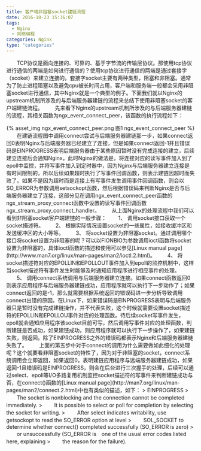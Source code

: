 ```yaml
---
title: 客户端非阻塞socket建链流程
date: 2016-10-23 15:36:07
tags:
  - Nginx
  - 网络编程
categories: Nginx
type: "categories"
---
```


　　TCP协议是面向连接的、可靠的、基于字节流的传输层协议。那使用tcp协议进行通信的两端是如何进行通信的？使用tcp协议进行通信的两端是通过套接字（scoket）来建立连接的。套接字socket主要有两种类型，阻塞和非阻塞。通常为了防止进程阻塞以及避免cpu被长时间占用，客户端和服务端一般都会采用非阻塞socket进行通信，其中Nginx就是一个典型的例子。下面我们就以Nginx的upstream机制所涉及的与后端服务器建链的流程来总结下使用非阻塞socket的客户端建链流程。<!-- more -->
　　先来看下Nginx的upstream机制所涉及的与后端服务器建链的流程，其相关函数为ngx_event_connect_peer，该函数的执行流程如下：
<div align="center"> {% asset_img ngx_event_connect_peer.png 图1 ngx_event_connect_peer %} </div>
　　在建链流程图中调用connect尝试与后端服务器建链那一步，如果connect返回0表明Nginx与后端服务器已经建立了连接，但是如果connect返回-1并且错误码是EINPROGRESS表明后端服务器由于某些原因暂时没有完成连接的建立，后续建立连接后会通知Nginx，此时Nginx的做法是，将连接对应的读写事件加入到了epoll中监控，并将写事件加入到定时器中，因为Nginx与后端服务器建立连接是有时间限制的，所以后续如果超时执行了写事件回调函数，则表示建链因超时而失败了。如果不是因为超时而是连接上有写事件发生调用事件回调函数，则会以SO_ERROR为参数调用setsockopt函数，然后根据错误码来判断Nginx是否与后端服务器建立了连接，这部分见在调用ngx_event_connect_peer函数的ngx_stream_proxy_connect函数中设置的读写事件回调函数ngx_stream_proxy_connect_handler。
　　从上面Nginx的处理流程中我们可以看到非阻塞socket客户端建链的一般步骤：
　　1、	调用socket接口获取一个socket描述符。
　　2、	根据实际情况设置socket的一些属性，如接收缓冲区和发送缓冲区的大小等等。
　　3、	将socket设置为非阻塞socket。通过调用哪个接口将socket设置为非阻塞的呢？可以以FIONBIO为参数调用ioctl函数将socket设置为非阻塞的，具体ioctl函数的描述和使用可以参见[Linux manual page](http://www.man7.org/linux/man-pages/man2/ioctl.2.html)。
　　4、	将socket描述符对应的EPOLLIN和EPOLLOUT事件加入到epoll的监控机制中，这样当socket描述符有事件发生时能够及时通知应用程序进行相应事件的处理。
　　5、	调用connect系统调用与后端服务器建立连接。如果connect函数返回0则表示应用程序与后端服务器建链成功，应用程序就可以执行下一步动作了；如果connect返回的是-1，那么就需要根据系统返回的错误码进一步分析导致调用connect出错的原因。在Linux下，如果错误码是EINPROGRESS表明与后端服务器只是暂时没有完成建链操作，并不代表失败，这个时候就需要设置socket描述符的EPOLLIN和EPOLLOU事件对应的处理函数。待后续socket写事件发生，epoll就会通知应用程序该socket目前可写，然后调用写事件对应的处理函数，判断建链是否成功，如果建链成功，则应用程序就可以执行下一步操作了，如果建链失败，则返回。除了EINPROGRESS之外的错误码都表示Nginx和后端服务器建链失败了。
　　上面的第五步中对于connect的调用为什么需要做如此细化的处理呢？这个就要看非阻塞socket的特性了，因为对于非阻塞的socket，connect系统调用会立即返回，如果返回0，表明建链应用程序与远端服务器建链成功，如果返回-1且错误码是EINPROGRESS，则会在后台进行三次握手的处理，后续可以通过select、epoll等I/O多路复用机制监控socket描述符的写事件来判断建链成功与否，在connect()函数的[Linux manual page](http://man7.org/linux/man-pages/man2/connect.2.html)中也有类似的描述，如下：
> EINPROGRESS
> 　　The socket is nonblocking and the connection cannot be completed immediately.
> 　　It is possible to select or poll for completion by selecting the socket for writing.
> 　　After select indicates writability, use getsockopt to read the SO_ERROR option at level 
> 　　SOL_SOCKET to determine whether connect() completed successfully (SO_ERROR is zero)
> 　　or unsuccessfully (SO_ERROR is　one of the usual error codes listed here, explaining 
> 　　the reason for the failure).
